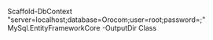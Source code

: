 ﻿Scaffold-DbContext "server=localhost;database=Orocom;user=root;password=;" MySql.EntityFrameworkCore -OutputDir Class